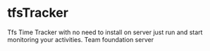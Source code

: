 # tfsTracker
Tfs Time Tracker with no need to install on server just run and start monitoring your activities.
Team foundation server
